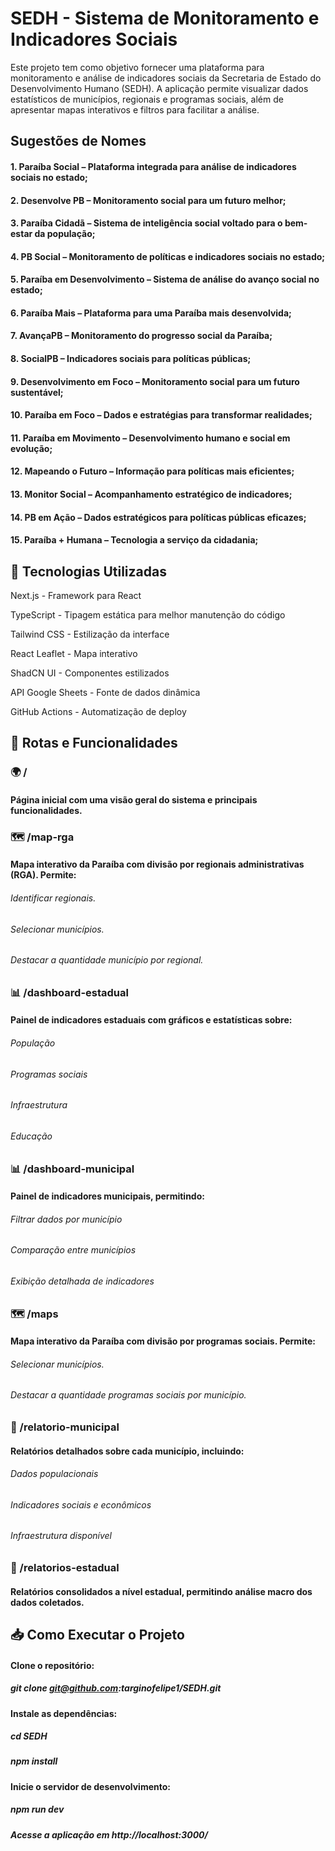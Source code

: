 # SEDH - Sistema de Monitoramento e Indicadores Sociais

Este projeto tem como objetivo fornecer uma plataforma para monitoramento e análise de indicadores sociais da Secretaria de Estado do Desenvolvimento Humano (SEDH). A aplicação permite visualizar dados estatísticos de municípios, regionais e programas sociais, além de apresentar mapas interativos e filtros para facilitar a análise.

## Sugestões de Nomes

#### 1. Paraíba Social – Plataforma integrada para análise de indicadores sociais no estado;
#### 2. Desenvolve PB – Monitoramento social para um futuro melhor;
#### 3. Paraíba Cidadã – Sistema de inteligência social voltado para o bem-estar da população;
#### 4. PB Social – Monitoramento de políticas e indicadores sociais no estado;
#### 5. Paraíba em Desenvolvimento – Sistema de análise do avanço social no estado;
#### 6. Paraíba Mais – Plataforma para uma Paraíba mais desenvolvida;
#### 7. AvançaPB – Monitoramento do progresso social da Paraíba;
#### 8. SocialPB – Indicadores sociais para políticas públicas;
#### 9. Desenvolvimento em Foco – Monitoramento social para um futuro sustentável;
#### 10. Paraíba em Foco – Dados e estratégias para transformar realidades;
#### 11. Paraíba em Movimento – Desenvolvimento humano e social em evolução;
#### 12. Mapeando o Futuro – Informação para políticas mais eficientes;
#### 13. Monitor Social – Acompanhamento estratégico de indicadores;
#### 14. PB em Ação – Dados estratégicos para políticas públicas eficazes;
#### 15. Paraíba + Humana – Tecnologia a serviço da cidadania;

## 📌 Tecnologias Utilizadas

Next.js - Framework para React

TypeScript - Tipagem estática para melhor manutenção do código

Tailwind CSS - Estilização da interface

React Leaflet - Mapa interativo

ShadCN UI - Componentes estilizados

API Google Sheets - Fonte de dados dinâmica

GitHub Actions - Automatização de deploy

## 🔗 Rotas e Funcionalidades

### 🌍 /

#### Página inicial com uma visão geral do sistema e principais funcionalidades.

### 🗺️ /map-rga

#### Mapa interativo da Paraíba com divisão por regionais administrativas (RGA). Permite:

###### Identificar regionais.

###### Selecionar municípios.

###### Destacar a quantidade município por regional. 

### 📊 /dashboard-estadual

#### Painel de indicadores estaduais com gráficos e estatísticas sobre:

###### População

###### Programas sociais

###### Infraestrutura

###### Educação

### 📊 /dashboard-municipal

#### Painel de indicadores municipais, permitindo:

###### Filtrar dados por município

###### Comparação entre municípios

###### Exibição detalhada de indicadores

### 🗺️ /maps

#### Mapa interativo da Paraíba com divisão por programas sociais. Permite:

###### Selecionar municípios.

###### Destacar a quantidade programas sociais por município.

### 📑 /relatorio-municipal

#### Relatórios detalhados sobre cada município, incluindo:

###### Dados populacionais

###### Indicadores sociais e econômicos

###### Infraestrutura disponível

### 📑 /relatorios-estadual

#### Relatórios consolidados a nível estadual, permitindo análise macro dos dados coletados.

## 📥 Como Executar o Projeto

#### Clone o repositório:

##### git clone git@github.com:targinofelipe1/SEDH.git

#### Instale as dependências:

##### cd SEDH
##### npm install

#### Inicie o servidor de desenvolvimento:

##### npm run dev

##### Acesse a aplicação em http://localhost:3000/
